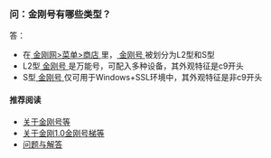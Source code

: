 ### 问：金刚号有哪些类型？
答：
- 在[ 金刚网>菜单>商店 ](https://atozitpro.net/shop/)里，[ 金刚号 ](https://a2zitpro.github.io/web/金刚号)被划分为L2型和S型
- L2型[ 金刚号 ](https://a2zitpro.github.io/web/金刚号)是万能号，可配入多种设备，其外观特征是c9开头
- S型[ 金刚号 ](https://a2zitpro.github.io/web/金刚号)仅可用于Windows+SSL环境中，其外观特征是非c9开头

#### 推荐阅读

- [关于金刚号等](https://a2zitpro.github.io/web/列表-金刚号及相关问题)
- [关于金刚1.0金刚号梯等](https://a2zitpro.github.io/web/列表-关于金刚1.0配置金刚号型翻墙梯及相关问题)
- [问题与解答](https://a2zitpro.github.io/web/列表-问题与解答)
